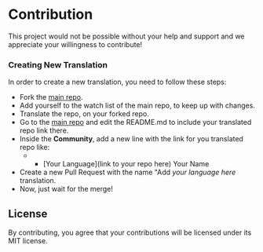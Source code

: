 # Contribution

This project would not be possible without your help and support and we appreciate your willingness to contribute!

### Creating New Translation

In order to create a new translation, you need to follow these steps:

- Fork the [main repo](https://github.com/dephraiim/awesome-developer-dictionary).
- Add yourself to the watch list of the main repo, to keep up with changes.
- Translate the repo, on your forked repo.
- Go to the [main repo](https://github.com/dephraiim/awesome-developer-dictionary) and edit the README.md to include your translated repo link there.
- Inside the **Community**, add a new line with the link for you translated repo like: 
    * - [Your Language](link to your repo here) Your Name
- Create a new Pull Request with the name "Add _your language here_ translation.
- Now, just wait for the merge!

## License

By contributing, you agree that your contributions will be licensed under its MIT license.
